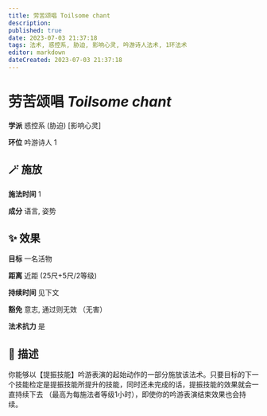 ```yaml
---
title: 劳苦颂唱 Toilsome chant
description: 
published: true
date: 2023-07-03 21:37:18
tags: 法术, 惑控系, 胁迫, 影响心灵, 吟游诗人法术, 1环法术
editor: markdown
dateCreated: 2023-07-03 21:37:18
---
```


# **劳苦颂唱** *Toilsome chant*

**学派** 惑控系 (胁迫) \[影响心灵\] 

**环位** 吟游诗人 1

## 🪄 施放

**施法时间** 1 

**成分** 语言, 姿势

## ✨ 效果 

**目标** 一名活物 

**距离** 近距 (25尺+5尺/2等级)  

**持续时间** 见下文 

**豁免** 意志, 通过则无效 （无害）

**法术抗力** 是

## 📖 描述

你能够以【提振技能】吟游表演的起始动作的一部分施放该法术。只要目标的下一个技能检定是提振技能所提升的技能，同时还未完成的话，提振技能的效果就会一直持续下去 （最高为每施法者等级1小时），即使你的吟游表演结束效果也会持续。
    
